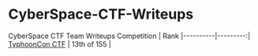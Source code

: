 # CyberSpace-CTF-Writeups
CyberSpace CTF Team Writeups
Competition | Rank
|----------|---------:|
[TyphoonCon CTF](./TyphoonCon-CTF-2022) | 13th of 155 |

